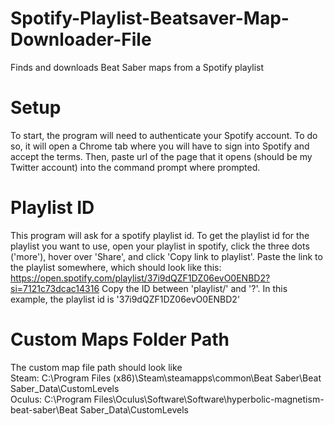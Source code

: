 # Spotify-Playlist-Beatsaver-Map-Downloader-File
Finds and downloads Beat Saber maps from a Spotify playlist

# Setup
To start, the program will need to authenticate your Spotify
account. To do so, it will open a Chrome tab where you
will have to sign into Spotify and accept the terms.
Then, paste url of the page that it opens (should be my
Twitter account) into the command prompt where prompted.

# Playlist ID
This program will ask for a spotify playlist id.
To get the playlist id for the playlist you want to use,
open your playlist in spotify, click the three dots ('more'),
hover over 'Share', and click 'Copy link to playlist'.
Paste the link to the playlist somewhere, which should look like this:
https://open.spotify.com/playlist/37i9dQZF1DZ06evO0ENBD2?si=7121c73dcac14316
Copy the ID between 'playlist/' and '?'. In this example, the
playlist id is '37i9dQZF1DZ06evO0ENBD2'

# Custom Maps Folder Path
The custom map file path should look like                       
Steam: C:\Program Files (x86)\Steam\steamapps\common\Beat Saber\Beat Saber_Data\CustomLevels              
Oculus: C:\Program Files\Oculus\Software\Software\hyperbolic-magnetism-beat-saber\Beat Saber_Data\CustomLevels
